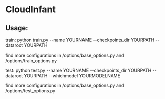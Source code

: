 # CloudInfant

## Usage:

train: python train.py --name YOURNAME --checkpoints_dir YOURPATH --dataroot YOURPATH

find more configurations in /options/base_options.py and /options/train_options.py


test: python test.py --name YOURNAME --checkpoints_dir YOURPATH --dataroot YOURPATH --whichmodel YOURMODELNAME 

find more configurations in /options/base_options.py and /options/test_options.py
